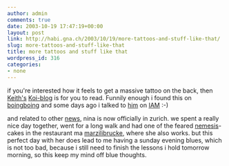 ```yaml
---
author: admin
comments: true
date: 2003-10-19 17:47:19+00:00
layout: post
link: http://habi.gna.ch/2003/10/19/more-tattoos-and-stuff-like-that/
slug: more-tattoos-and-stuff-like-that
title: more tattoos and stuff like that
wordpress_id: 316
categories:
- none
---
```


if you're interested how it feels to get a massive tattoo on the back, then [Keith's](http://www.nootrope.net/) [Koi-blog](http://www.nootrope.net/koi/index.html) is for you to read. Funnily enough i found this on [boingboing](http://boingboing.net/2003_10_01_archive.html#106641155922478162) and some days ago i talked to [him](http://iam.bmezine.com/?nootrope) on [IAM](http://iam.bmezine.com/) :-)

and related to other [news](http://habi.gna.ch/blog/archives/000092.html), nina is now officially in zurich. we spent a really nice day together, went for a long walk and had one of the feared [nemesis](http://imdb.com/title/tt0208092/quotes)-cakes in the restaurant ma [marzilibrucke](http://www.taberna.ch/), where she also works. 
but this perfect day with her does lead to me having a sunday evening blues, which is not too bad, because i still need to finish the lessons i hold tomorrow morning, so this keep my mind off blue thoughts.
